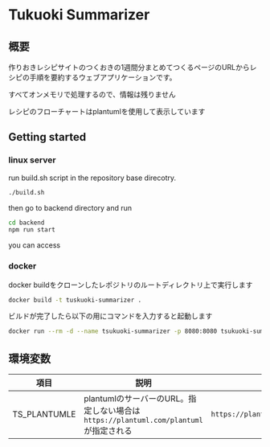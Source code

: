 # Tukuoki Summarizer

## 概要

作りおきレシピサイトのつくおきの1週間分まとめてつくるページのURLからレシピの手順を要約するウェブアプリケーションです。

すべてオンメモリで処理するので、情報は残りません

レシピのフローチャートはplantumlを使用して表示しています


## Getting started

### linux server

run build.sh script in the repository base direcotry.

```bash
./build.sh
```

then go to backend directory and run

```bash
cd backend
npm run start
```
you can access 

### docker

docker buildをクローンしたレポジトリのルートディレクトリ上で実行します

```bash
docker build -t tuskuoki-summarizer .
```

ビルドが完了したら以下の用にコマンドを入力すると起動します

```bash
docker run --rm -d --name tsukuoki-summarizer -p 8080:8080 tsukuoki-summarizer:latest
```

## 環境変数

|項目|説明|例|
|---|---|---|
|TS_PLANTUMLE|plantumlのサーバーのURL。指定しない場合は`https://plantuml.com/plantuml`が指定される| `https://plantuml.com/plantuml` |

